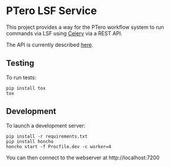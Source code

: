 # PTero LSF Service
<!--
[![Build Status](https://travis-ci.org/genome/ptero-lsf.png?branch=master)](https://travis-ci.org/genome/ptero-lsf)
[![Coverage Status](https://coveralls.io/repos/genome/ptero-lsf/badge.png)](https://coveralls.io/r/genome/ptero-lsf)
-->

This project provides a way for the PTero workflow system to run commands via
LSF using [Celery](http://www.celeryproject.org/) via a REST API.

The API is currently described
[here](https://github.com/genome/ptero-apis/blob/master/lsf.md).


## Testing

To run tests:

    pip install tox
    tox


## Development

To launch a development server:

    pip install -r requirements.txt
    pip install honcho
    honcho start -f Procfile.dev -c worker=4

You can then connect to the webserver at http://localhost:7200
